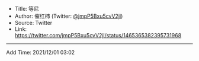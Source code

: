 - Title: 等尼
- Author: 催红柿 (Twitter: [@jmpP5Bxu5cvV2jl](https://twitter.com/jmpP5Bxu5cvV2jl))
- Source: Twitter
- Link: https://twitter.com/jmpP5Bxu5cvV2jl/status/1465365382395731968

---

Add Time: 2021/12/01 03:02